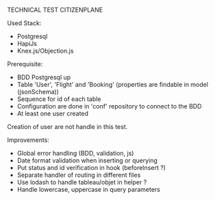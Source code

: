 TECHNICAL TEST CITIZENPLANE

Used Stack: 
 - Postgresql
 - HapiJs
 - Knex.js/Objection.js

Prerequisite:
 - BDD Postgresql up
 - Table 'User', 'Flight' and 'Booking' (properties are findable in model (jsonSchema))
 - Sequence for id of each table
 - Configuration are done in 'conf' repository to connect to the BDD
 - At least one user created

Creation of user are not handle in this test.

Improvements: 
 - Global error handling (BDD, validation, js)
 - Date format validation when inserting or querying
 - Put status and id verification in hook (beforeInsert ?)
 - Separate handler of routing in different files
 - Use lodash to handle tableau/objet in helper ?
 - Handle lowercase, uppercase in query parameters